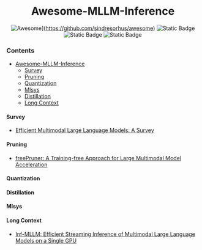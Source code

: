 <h1 align="center">Awesome-MLLM-Inference</h3>

<div align="center">

![Awesome](https://cdn.rawgit.com/sindresorhus/awesome/d7305f38d29fed78fa85652e3a63e154dd8e8829/media/badge.svg)](https://github.com/sindresorhus/awesome)
![Static Badge](https://img.shields.io/badge/Status-Maintaining-%23ecfc03)
![Static Badge](https://img.shields.io/badge/PRs-Welcome-%23fc2003)
![Static Badge](https://img.shields.io/badge/License-MIT-%23e0ebdf)



</div>

### Contents
- [Awesome-MLLM-Inference](#awesome-mllm-inference)
   - [Survey](#survey)
   - [Pruning](#pruning)
   - [Quantization](#quantization)
   - [Mlsys](#mlsys)
   - [Distillation](#distillation)
   - [Long Context](#long-context)


#### Survey

- [Efficient Multimodal Large Language Models: A Survey](https://arxiv.org/abs/2405.10739)


#### Pruning
- [freePruner: A Training-free Approach for Large Multimodal Model Acceleration](https://arxiv.org/abs/2411.15446)


#### Quantization



#### Distillation


#### Mlsys


#### Long Context
- [Inf-MLLM: Efficient Streaming Inference of Multimodal Large Language Models on a Single GPU](https://arxiv.org/abs/2409.09086)
